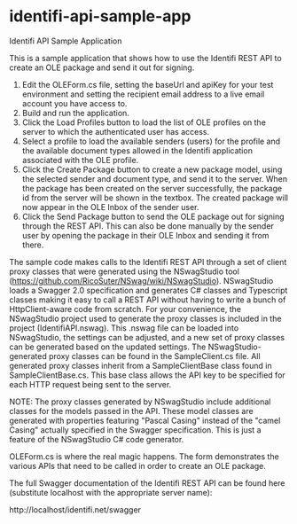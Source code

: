 ﻿# identifi-api-sample-app
Identifi API Sample Application

This is a sample application that shows how to use the Identifi REST API to create an OLE package and send it out for signing.

1. Edit the OLEForm.cs file, setting the baseUrl and apiKey for your test environment and setting the recipient email address to a live email account you have access to.
2. Build and run the application.
3. Click the Load Profiles button to load the list of OLE profiles on the server to which the authenticated user has access.
4. Select a profile to load the available senders (users) for the profile and the available document types allowed in the Identifi application associated with the OLE profile.
5. Click the Create Package button to create a new package model, using the selected sender and document type, and send it to the server. When the package has been created on the server successfully, the package id from the server will be shown in the textbox. The created package will now appear in the OLE Inbox of the sender user.
6. Click the Send Package button to send the OLE package out for signing through the REST API. This can also be done manually by the sender user by opening the package in their OLE Inbox and sending it from there.

The sample code makes calls to the Identifi REST API through a set of client proxy classes that were generated using the NSwagStudio tool (https://github.com/RicoSuter/NSwag/wiki/NSwagStudio).
NSwagStudio loads a Swagger 2.0 specification and generates C# classes and Typescript classes making it easy to call a REST API without having to write a bunch of HttpClient-aware code from scratch.
For your convenience, the NSwagStudio project used to generate the proxy classes is included in the project (IdentifiAPI.nswag). This .nswag file can be loaded into NSwagStudio, the settings can be adjusted, and a new set of proxy classes can be generated based on the updated settings.
The NSwagStudio-generated proxy classes can be found in the SampleClient.cs file.
All generated proxy classes inherit from a SampleClientBase class found in SampleClientBase.cs. This base class allows the API key to be specified for each HTTP request being sent to the server.

NOTE: The proxy classes generated by NSwagStudio include additional classes for the models passed in the API. These model classes are generated with properties featuring "Pascal Casing" instead of the "camel Casing" actually specified in the Swagger specification. This is just a feature of the NSwagStudio C# code generator.

OLEForm.cs is where the real magic happens. The form demonstrates the various APIs that need to be called in order to create an OLE package.

The full Swagger documentation of the Identifi REST API can be found here (substitute localhost with the appropriate server name):

http://localhost/identifi.net/swagger